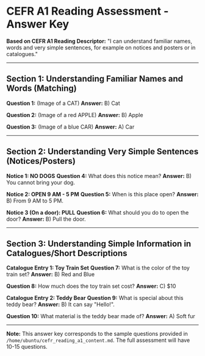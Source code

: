 # CEFR A1 Reading Assessment - Answer Key

**Based on CEFR A1 Reading Descriptor:** "I can understand familiar names, words and very simple sentences, for example on notices and posters or in catalogues."

---

## Section 1: Understanding Familiar Names and Words (Matching)

**Question 1:** (Image of a CAT)
   **Answer:** B) Cat

**Question 2:** (Image of a red APPLE)
   **Answer:** B) Apple

**Question 3:** (Image of a blue CAR)
   **Answer:** A) Car

---

## Section 2: Understanding Very Simple Sentences (Notices/Posters)

**Notice 1: NO DOGS**
**Question 4:** What does this notice mean?
   **Answer:** B) You cannot bring your dog.

**Notice 2: OPEN 9 AM - 5 PM**
**Question 5:** When is this place open?
   **Answer:** B) From 9 AM to 5 PM.

**Notice 3 (On a door): PULL**
**Question 6:** What should you do to open the door?
   **Answer:** B) Pull the door.

---

## Section 3: Understanding Simple Information in Catalogues/Short Descriptions

**Catalogue Entry 1: Toy Train Set**
**Question 7:** What is the color of the toy train set?
   **Answer:** B) Red and Blue

**Question 8:** How much does the toy train set cost?
   **Answer:** C) $10

**Catalogue Entry 2: Teddy Bear**
**Question 9:** What is special about this teddy bear?
   **Answer:** B) It can say "Hello!".

**Question 10:** What material is the teddy bear made of?
   **Answer:** A) Soft fur

---

**Note:** This answer key corresponds to the sample questions provided in `/home/ubuntu/cefr_reading_a1_content.md`. The full assessment will have 10-15 questions.

